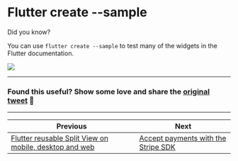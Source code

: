 # Flutter create --sample

Did you know?

You can use `flutter create --sample` to test many of the widgets in the Flutter documentation.

![](003_local_project_code_sample.png)

---

### Found this useful? Show some love and share the [original tweet](https://twitter.com/biz84/status/1433812404463448064) 🙏

---

| Previous | Next |
| -------- | ---- |
| [Flutter reusable Split View on mobile, desktop and web](../0001-flutter-reusable-split-view-on-mobile-desktop-and-web/index.md) | [Accept payments with the Stripe SDK](../0003-accept-payments-with-the-stripe-sdk/index.md) |

<!-- TWITTER|https://twitter.com/biz84/status/1433812404463448064 -->
